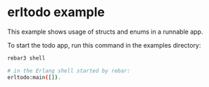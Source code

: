 # erltodo example

This example shows usage of structs and enums in a runnable app.

To start the todo app, run this command in the examples directory:

```sh
rebar3 shell

# in the Erlang shell started by rebar:
erltodo:main([]).
```

